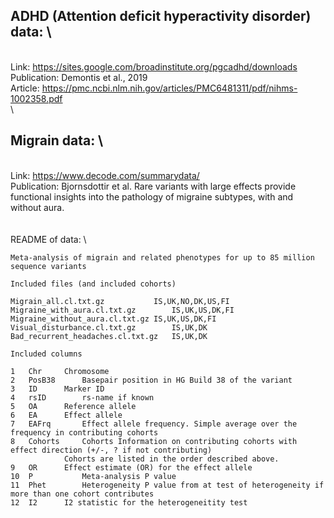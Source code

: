## ADHD (Attention deficit hyperactivity disorder) data: \
\
Link: https://sites.google.com/broadinstitute.org/pgcadhd/downloads \
Publication: Demontis et al., 2019 \
Article: https://pmc.ncbi.nlm.nih.gov/articles/PMC6481311/pdf/nihms-1002358.pdf \
\
## Migrain data: \
\
Link: https://www.decode.com/summarydata/ \
Publication: Bjornsdottir et al. Rare variants with large effects provide functional insights into the pathology of migraine subtypes, with and without aura. \
\
\
README of data: \
```
Meta-analysis of migrain and related phenotypes for up to 85 million sequence variants 

Included files (and included cohorts) 

Migrain_all.cl.txt.gz			IS,UK,NO,DK,US,FI	
Migraine_with_aura.cl.txt.gz		IS,UK,US,DK,FI 
Migraine_without_aura.cl.txt.gz	IS,UK,US,DK,FI 
Visual_disturbance.cl.txt.gz		IS,UK,DK 
Bad_recurrent_headaches.cl.txt.gz	IS,UK,DK 

Included columns

1   Chr		Chromosome
2   PosB38		Basepair position in HG Build 38 of the variant
3   ID		Marker ID
4   rsID		rs-name if known
5   OA		Reference allele
6   EA		Effect allele
7   EAFrq		Effect allele frequency. Simple average over the frequency in contributing cohorts
8   Cohorts		Cohorts Information on contributing cohorts with effect direction (+/-, ? if not contributing)
			Cohorts are listed in the order described above.
9   OR		Effect estimate (OR) for the effect allele
10  P			Meta-analysis P value
11  Phet		Heterogeneity P value from at test of heterogeneity if more than one cohort contributes
12  I2		I2 statistic for the heterogeneitity test
```
